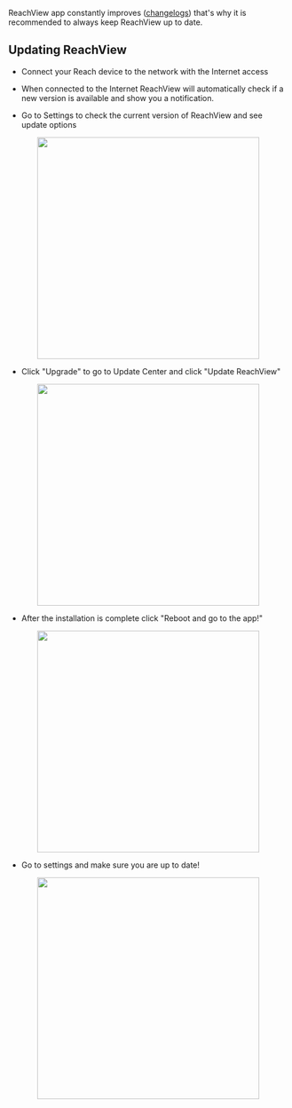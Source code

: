 ReachView app constantly improves ([changelogs](../../reachview/changelogs)) that's why it is recommended to always keep ReachView up to date.  

## Updating ReachView

* Connect your Reach device to the network with the Internet access
* When connected to the Internet ReachView will automatically check if a new version is available and show you a notification.

* Go to Settings to check the current version of ReachView and see update options

<p style="text-align:center" ><img src="../img/reachview/updater/notification.PNG" style="width: 400px;" /></p>

* Click "Upgrade" to go to Update Center and click "Update ReachView"

<p style="text-align:center" ><img src="../img/reachview/updater/update.png" style="width: 400px;" /></p>

* After the installation is complete click "Reboot and go to the app!"

<p style="text-align:center" ><img src="../img/reachview/updater/reboot.png" style="width: 400px;" /></p>

* Go to settings and make sure you are up to date! 

<p style="text-align:center" ><img src="../img/reachview/updater/uptodate.png" style="width: 400px;" /></p>
